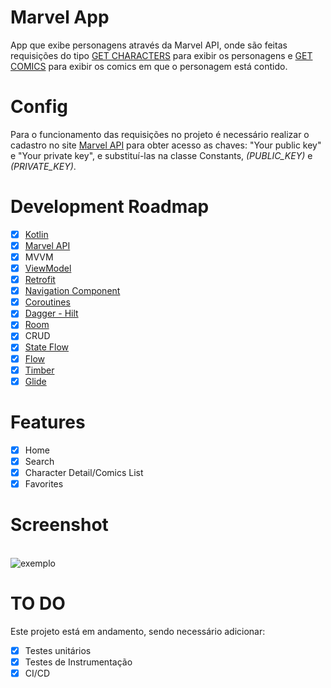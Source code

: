 # Marvel App
App que exibe personagens através da Marvel API, onde são feitas requisições do tipo [GET CHARACTERS](https://gateway.marvel.com/v1/public/characters/) para exibir os personagens e [GET COMICS](https://gateway.marvel.com/v1/public/characters/{characterId}/comics/) 
para exibir os comics em que o personagem está contido.

# Config
Para o funcionamento das requisições no projeto é necessário realizar o cadastro no site [Marvel API](https://developer.marvel.com) para obter acesso as chaves: "Your public key" e "Your private key", e substituí-las na classe Constants, _(PUBLIC_KEY)_ e _(PRIVATE_KEY)_.

# Development Roadmap
- [x] [Kotlin](https://kotlinlang.org)
- [x] [Marvel API](https://developer.marvel.com)
- [x] MVVM
- [x] [ViewModel](https://developer.android.com/topic/libraries/architecture/viewmodel?authuser=1)
- [x] [Retrofit](https://square.github.io/retrofit/)
- [x] [Navigation Component](https://developer.android.com/guide/navigation/navigation-getting-started)
- [x] [Coroutines](https://developer.android.com/topic/libraries/architecture/coroutines?hl=pt-br)
- [x] [Dagger - Hilt](https://developer.android.com/training/dependency-injection/hilt-android?hl=pt-br) 
- [x] [Room](https://developer.android.com/jetpack/androidx/releases/room?hl=pt-br)
- [x] CRUD
- [x] [State Flow](https://developer.android.com/kotlin/flow/stateflow-and-sharedflow#stateflow)
- [x] [Flow](https://developer.android.com/kotlin/flow?hl=pt-br)
- [x] [Timber](https://github.com/JakeWharton/timber)
- [x] [Glide](https://github.com/bumptech/glide)

# Features
- [x] Home
- [x] Search
- [x] Character Detail/Comics List
- [x] Favorites

# Screenshot
<br>![exemplo](https://media3.giphy.com/media/Js3taw30ZXrufAOhbx/giphy.gif?cid=790b761170bcfae8c899d548620f1e09f111875b1a48ba13&rid=giphy.gif&ct=g)

# TO DO
Este projeto está em andamento, sendo necessário adicionar:
- [x] Testes unitários
- [x] Testes de Instrumentação
- [x] CI/CD
